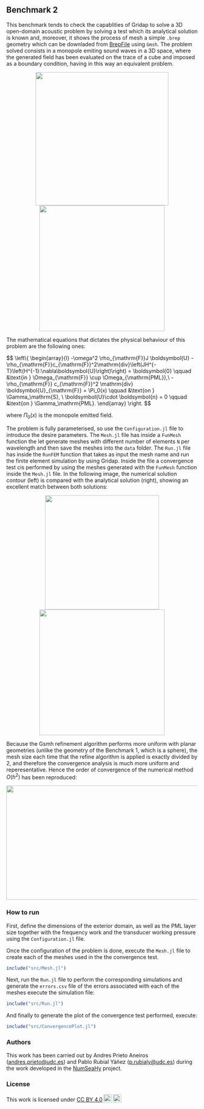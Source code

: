 ## Benchmark 2

This benchmark tends to check the capablities of Gridap to solve a 3D open-domain acoustic problem by solving a test which its analytical solution is known and, moreover, it shows the process of mesh a simple `.brep` geometry which can be downladed from [BrepFile](https://numseahy.udc.es/index.php/s/LXqenEr6mjSN2FE) using `Gmsh`. The problem solved consists in a monopole emiting sound waves in a 3D space, where the generated field has been evaluated on the trace of a cube and imposed as a boundary condition, having in this way an equivalent problem.


<p align="center">
  <img src="images/mesh_cube.svg" width="350" />
  <img src="images/hankel2.svg" width="330" /> 
</p>


The  mathematical equations that dictates the physical behaviour of this problem are the following ones:


$$
\left\\{
\begin{array}{l}
-\omega^2 \rho_{\mathrm{F}}J \boldsymbol{U} - \rho_{\mathrm{F}}c_{\mathrm{F}}^2\mathrm{div}\left(JH^{-T}\left(H^{-1}:\nabla\boldsymbol{U}\right)\right) = \boldsymbol{0} \qquad  &\text{in } \Omega_{\mathrm{F}} \cup \Omega_{\mathrm{PML}},\\ 
-\rho_{\mathrm{F}} c_{\mathrm{F}}^2 \mathrm{div} \boldsymbol{U}\_{\mathrm{F}} = \Pi_0(x) \qquad  &\text{on } \Gamma_\mathrm{S}, \\
\boldsymbol{U}\cdot \boldsymbol{n} = 0 \qquad  &\text{on } \Gamma_\mathrm{PML}.
\end{array}
\right. 
$$

where $\Pi_0(x)$ is the monopole emitted field. 

The problem is fully parameterised, so use the `Configuration.jl` file to introduce the desire parameters. The `Mesh.jl` file has inside a `FunMesh` function the let generate meshes with different number of elements `N` per wavelength and then save the meshes into the `data` folder. The `Run.jl` file has inside the `RunFEM` function that takes as input the mesh name and run the finite element simulation by using Gridap. Inside the file a convergence test cis performed by using the meshes generated with the `FunMesh` function inside the `Mesh.jl` file. In the following image, the numerical solution contour (left) is compared with the analytical solution (right), showing an excellent match between both solutions:

<p align="center">
  <img src="images/numerical_result.svg" width="300"  hspace="20"/>
  <img src="images/analytical_result.svg" width="330" /> 
</p>

Because the Gsmh refinement algorithm performs more uniform with planar geometries (unlike the geometry of the Benchmark 1, which is a sphere), the mesh size each time that the refine algorithm is applied is exactly divided by 2, and therefore the convergence analysis is much more uniform and reperesentative. Hence the order of convergence of the numerical method $O(h^2)$ has been reproduced:

<p align="center">
  <img src="images/convergenceplot.svg" height="300" width=650  />
</p>

### How to run

First, define the dimensions of the exterior domain, as well as the PML layer size together with the frequency work and the transducer working pressure using the `Configuration.jl` file.

Once the configuration of the problem is done, execute the `Mesh.jl` file to create each of the meshes used in the the convergence test.

```julia
include("src/Mesh.jl")
```

Next, run the `Run.jl` file to perform the corresponding simulations and generate the `errors.csv` file of the errors associated with each of the meshes execute the simulation file:

```julia
include("src/Run.jl")
```

And finally to generate the plot of the convergence test performed, execute:

```julia
include("src/ConvergencePlot.jl")
```

### Authors
This work has been carried out by Andres Prieto Aneiros (andres.prieto@udc.es) and Pablo Rubial Yáñez (p.rubialy@udc.es) during the work developed in the [NumSeaHy](https://dm.udc.es/m2nica/en/node/157) project.

### License
 <p xmlns:cc="http://creativecommons.org/ns#" >This work is licensed under <a href="http://creativecommons.org/licenses/by/4.0/?ref=chooser-v1" target="_blank" rel="license noopener noreferrer" style="display:inline-block;">CC BY 4.0<img style="height:22px!important;margin-left:3px;vertical-align:text-bottom;" src="https://mirrors.creativecommons.org/presskit/icons/cc.svg?ref=chooser-v1"><img style="height:22px!important;margin-left:3px;vertical-align:text-bottom;" src="https://mirrors.creativecommons.org/presskit/icons/by.svg?ref=chooser-v1"></a></p> 

